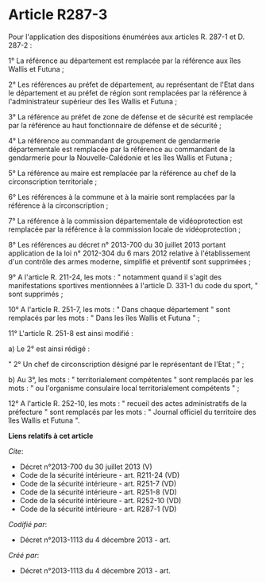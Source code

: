 # Article R287-3

Pour l'application des dispositions énumérées aux articles R. 287-1 et D. 287-2 : 

1° La référence au département est remplacée par la référence aux îles Wallis et Futuna ; 

2° Les références au préfet de département, au représentant de l'Etat dans le département et au préfet de région sont
remplacées par la référence à l'administrateur supérieur des îles Wallis et Futuna ; 

3° La référence au préfet de zone de défense et de sécurité est remplacée par la référence au haut fonctionnaire de défense
et de sécurité ; 

4° La référence au commandant de groupement de gendarmerie départementale est remplacée par la référence au commandant de la
gendarmerie pour la Nouvelle-Calédonie et les îles Wallis et Futuna ; 

5° La référence au maire est remplacée par la référence au chef de la circonscription territoriale ; 

6° Les références à la commune et à la mairie sont remplacées par la référence à la circonscription ; 

7° La référence à la commission départementale de vidéoprotection est remplacée par la référence à la commission locale de
vidéoprotection ; 

8° Les références au décret n° 2013-700 du 30 juillet 2013 portant application de la loi n° 2012-304 du 6 mars 2012 relative
à l'établissement d'un contrôle des armes moderne, simplifié et préventif sont supprimées ; 

9° A l'article R. 211-24, les mots : " notamment quand il s'agit des manifestations sportives mentionnées à l'article D.
331-1 du code du sport, " sont supprimés ; 

10° A l'article R. 251-7, les mots : " Dans chaque département " sont remplacés par les mots : " Dans les îles Wallis et
Futuna " ; 

11° L'article R. 251-8 est ainsi modifié : 

a) Le 2° est ainsi rédigé : 

" 2° Un chef de circonscription désigné par le représentant de l'Etat ; " ; 

b) Au 3°, les mots : " territorialement compétentes " sont remplacés par les mots : " ou l'organisme consulaire local
territorialement compétents " ; 

12° A l'article R. 252-10, les mots : " recueil des actes administratifs de la préfecture " sont remplacés par les mots : "
Journal officiel du territoire des îles Wallis et Futuna ".

**Liens relatifs à cet article**

_Cite_:

  - Décret n°2013-700 du 30 juillet 2013 (V)
  - Code de la sécurité intérieure - art. R211-24 (VD)
  - Code de la sécurité intérieure - art. R251-7 (VD)
  - Code de la sécurité intérieure - art. R251-8 (VD)
  - Code de la sécurité intérieure - art. R252-10 (VD)
  - Code de la sécurité intérieure - art. R287-1 (VD)

_Codifié par_:

  - Décret n°2013-1113 du 4 décembre 2013 - art.

_Créé par_:

  - Décret n°2013-1113 du 4 décembre 2013 - art.
